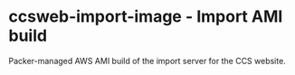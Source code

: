 # ccsweb-import-image - Import AMI build

Packer-managed AWS AMI build of the import server for the CCS website.
